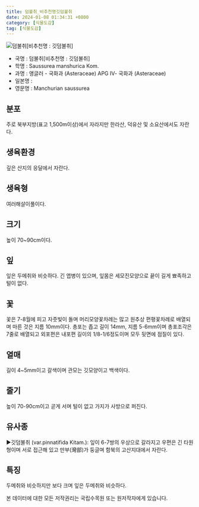 ```yaml
---
title: 덤불취_비추천명깃덤불취
date: 2024-01-08 01:34:31 +0800
category: [식물도감]
tag: [식물도감]
---
```




![덤불취[비추천명 : 깃덤불취]](/fileUpload/plants/basic/Compositae/Saussurea/2857/1_th2.JPG)
- 국명 : 덤불취[비추천명 : 깃덤불취]
- 학명 : Saussurea manshurica Kom.
- 과명 : 앵글러 - 국화과 (Asteraceae) APG Ⅳ- 국화과 (Asteraceae)
- 일본명 : 
- 영문명 : Manchurian saussurea


## 분포
주로 북부지방(표고 1,500m이상)에서 자라지만 한라산, 덕유산 및 소요산에서도 자란다.
## 생육환경
깊은 산지의 응달에서 자란다.
## 생육형
여러해살이풀이다.
## 크기
높이 70~90cm이다.
## 잎
잎은 두메취와 비슷하다. 긴 엽병이 있으며, 잎몸은 세모진모양으로 끝이 길게 뾰족하고 털이 없다.
## 꽃
꽃은 7-8월에 피고 자줏빛이 돌며 머리모양꽃차례는 많고 원추상 편평꽃차례로 배열되며 마른 것은 지름 10mm이다. 총포는 좁고 길이 14mm, 지름 5-6mm이며 총포조각은 7줄로 배열되고 외포편은 내포편 길이의 1/8-1/6정도이며 모두 뒷면에 점질이 있다.
## 열매
길이 4~5mm이고 갈색이며 관모는 깃모양이고 백색이다.
## 줄기
높이 70-90cm이고 곧게 서며 털이 없고 가지가 사방으로 퍼진다.
## 유사종
▶깃덤불취 (var.pinnatifida Kitam.): 잎이 6-7쌍의 우상으로 갈라지고 우편은 긴 타원형이며 서로 접근해 있고 만부(灣部)가 둥글며 함북의 고산지대에서 자란다.
## 특징
두메취와 비슷하지만 보다 크며 잎은 두메취와 비슷하다.






본 데이터에 대한 모든 저작권리는 국립수목원 또는 원저작자에게 있습니다.
